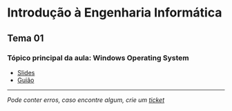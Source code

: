 # Introdução à Engenharia Informática
## Tema 01
### Tópico principal da aula: Windows Operating System

* [Slides](https://github.com/TiagoRG/uaveiro-leci/blob/master/1ano/1semestre/iei/tema01/tema-1-windows.pdf)
* [Guião](https://github.com/TiagoRG/uaveiro-leci/blob/master/1ano/1semestre/iei/tema01/guide-1-windows.pdf)

---
*Pode conter erros, caso encontre algum, crie um* [*ticket*](https://github.com/TiagoRG/uaveiro-leci/issues/new)
